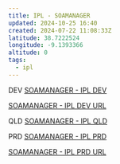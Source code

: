 ```yaml
---
title: IPL - SOAMANAGER
updated: 2024-10-25 16:40
created: 2024-07-22 11:08:33Z
latitude: 38.7222524
longitude: -9.1393366
altitude: 0
tags:
  - ipl
---
```

DEV
[SOAMANAGER - IPL DEV](https://192.168.1.98:8001/sap/bc/webdynpro/sap/appl_soap_management?sap-language)

[SOAMANAGER - IPL DEV URL](http://saperpdev.ipl.pt:8000/sap/bc/webdynpro/sap/appl_soap_management?sap-language=EN)


QLD
[SOAMANAGER - IPL QLD](https://192.168.1.103:8100/sap/bc/webdynpro/sap/appl_soap_management?sap-language)



PRD
[SOAMANAGER - IPL PRD](https://192.168.1.100:8100/sap/bc/webdynpro/sap/appl_soap_management?sap-language)

[SOAMANAGER - IPL PRD URL](https://saperpprd.ipl.pt:8100/sap/bc/webdynpro/sap/appl_soap_management)